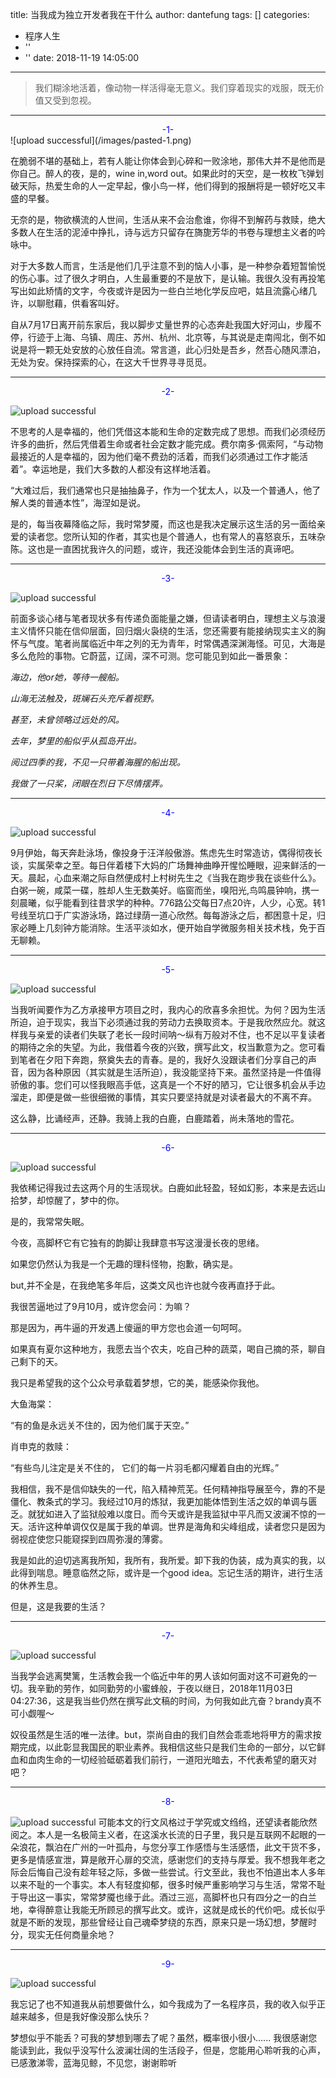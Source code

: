 title: 当我成为独立开发者我在干什么
author: dantefung
tags: []
categories:
  - 程序人生
  - ''
  - ''
date: 2018-11-19 14:05:00
---
> 我们糊涂地活着，像动物一样活得毫无意义。我们穿着现实的戏服，既无价值又受到忽视。

---

<center><font color='blue'>-1-</font></center>
![upload successful](/images/pasted-1.png)

 在脆弱不堪的基础上，若有人能让你体会到心碎和一败涂地，那伟大并不是他而是你自己。醉人的夜，是的，wine in,word out。如果此时的天空，是一枚枚飞弹划破天际，热爱生命的人一定早起，像小鸟一样，他们得到的报酬将是一顿好吃又丰盛的早餐。

  无奈的是，物欲横流的人世间，生活从来不会治愈谁，你得不到解药与救赎，绝大多数人在生活的泥淖中挣扎，诗与远方只留存在旖旎芳华的书卷与理想主义者的吟咏中。

  对于大多数人而言，生活是他们几乎注意不到的恼人小事，是一种参杂着短暂愉悦的伤心事。过了很久才明白，人生最重要的不是放下，是认输。我很久没有再投笔写出如此矫情的文字，今夜或许是因为一些白兰地化学反应吧，姑且流露心绪几许，以聊慰藉，供看客叫好。

  自从7月17日离开前东家后，我以脚步丈量世界的心态奔赴我国大好河山，步履不停，行迹于上海、乌镇、周庄、苏州、杭州、北京等，与其说是走南闯北，倒不如说是将一颗无处安放的心放任自流。常言道，此心归处是吾乡，然吾心随风漂泊，无处为安。保持探索的心，在这大千世界寻寻觅觅。

---

<center><font color='blue'>-2-</font></center>

![upload successful](/images/pasted-3.png)

   不思考的人是幸福的，他们凭借这本能和生命的定数完成了思想。而我们必须经历许多的曲折，然后凭借着生命或者社会定数才能完成。费尔南多·佩索阿，“与动物最接近的人是幸福的，因为他们毫不费劲的活着，而我们必须通过工作才能活着”。幸运地是，我们大多数的人都没有这样地活着。

   “大难过后，我们通常也只是抽抽鼻子，作为一个犹太人，以及一个普通人，他了解人类的普通本性”，海涅如是说。

   是的，每当夜幕降临之际，我时常梦魇，而这也是我决定展示这生活的另一面给亲爱的读者您。您所认知的作者，其实也是个普通人，也有常人的喜怒哀乐，五味杂陈。这也是一直困扰我许久的问题，或许，我还没能体会到生活的真谛吧。

---

<center><font color='blue'>-3-</font></center>


![upload successful](/images/pasted-5.png)

  前面多谈心绪与笔者现状多有传递负面能量之嫌，但请读者明白，理想主义与浪漫主义情怀只能在信仰层面，回归烟火袅绕的生活，您还需要有能接纳现实主义的胸怀与气度。笔者尚属临近中年之列的无为青年，时常偶遇深渊海怪。可见，大海是多么危险的事物。它蔚蓝，辽阔，深不可测。您可能见到如此一番景象：

  *海边，他or她，等待一艘船。*

  *山海无法触及，斑斓石头充斥着视野。*

  *甚至，未曾领略过远处的风。*

  *去年，梦里的船似乎从孤岛开出。*

  *阅过四季的我，不见一只带着海腥的船出现。*

  *我做了一只桨，闭眼在烈日下尽情摆弄。*

---
<center><font color='blue'>-4-</font></center>

![upload successful](/images/pasted-6.png)

  9月伊始，每天奔赴泳场，像投身于汪洋般傲游。焦虑先生时常造访，偶得彻夜长谈，实属荣幸之至。每日伴着楼下大妈的广场舞神曲睁开惺忪睡眼，迎来鲜活的一天。晨起，心血来潮之际自然便成村上村树先生之《当我在跑步我在谈些什么》。白粥一碗，咸菜一碟，胜却人生无数美好。临窗而坐，嗅阳光,鸟鸣晨钟响，携一刻晨曦，似乎能看到往昔求学的种种。776路公交每日7点20许，人少，心宽。转1号线至坑口于广实游泳场，路过绿荫一道心欣然。每每游泳之后，都困意十足，归家必睡上几刻钟方能消除。生活平淡如水，便开始自学微服务相关技术栈，免于百无聊赖。

---
<center><font color='blue'>-5-</font></center>

![upload successful](/images/pasted-7.png)

  当我听闻要作为乙方承接甲方项目之时，我内心的欣喜多余担忧。为何？因为生活所迫，迫于现实，我当下必须通过我的劳动力去换取资本。于是我欣然应允。就这样我与亲爱的读者们失联了老长一段时间呐～纵有万般对不住，也不足以平复读者的期待之余的失望。为此，我借着今夜的兴致，撰写此文，权当歉意为之。您可看到笔者在夕阳下奔跑，祭奠失去的青春。是的，我好久没跟读者们分享自己的声音，因为各种原因（其实就是生活所迫），我没能坚持下来。虽然坚持是一件值得骄傲的事。您们可以怪我眼高手低，这真是一个不好的陋习，它让很多机会从手边溜走，即便是做一些很细微的事情，其实只要坚持就是对读者最大的不离不弃。


  这么静，比诵经声，还静。我骑上我的白鹿，白鹿踏着，尚未落地的雪花。
  
---
<center><font color='blue'>-6-</font></center>

![upload successful](/images/pasted-8.png)

   我依稀记得我过去这两个月的生活现状。白鹿如此轻盈，轻如幻影，本来是去远山拾梦，却惊醒了，梦中的你。

   是的，我常常失眠。

   今夜，高脚杯它有它独有的韵脚让我肆意书写这漫漫长夜的思绪。

   如果您仍然认为我是一个无趣的理科怪物，抱歉，确实是。

   but,并不全是，在我绝笔多年后，这类文风也许也就今夜再直抒于此。

   我很苦逼地过了9月10月，或许您会问：为嘛？

   那是因为，再牛逼的开发遇上傻逼的甲方您也会道一句呵呵。

   如果真有夏尔这种地方，我愿去当个农夫，吃自己种的蔬菜，喝自己摘的茶，聊自己剩下的天。

   我只是希望我的这个公众号承载着梦想，它的美，能感染你我他。

   大鱼海棠：

   “有的鱼是永远关不住的，因为他们属于天空。”

   肖申克的救赎：

   “有些鸟儿注定是关不住的， 它们的每一片羽毛都闪耀着自由的光辉。”

   我相信，我不是信仰缺失的一代，陷入精神荒芜。任何精神指导展至今，靠的不是僵化、教条式的学习。我经过10月的炼狱，我更加能体悟到生活之奴的单调与匮乏。就犹如进入了监狱般难以度日。而今天或许是我监狱中平凡而又波澜不惊的一天。活许这种单调仅仅是属于我的单调。世界是海角和尖峰组成，读者您只是因为弱视症使您只能窥探到四周弥漫的薄雾。

  我是如此的迫切逃离我所知，我所有，我所爱。卸下我的伪装，成为真实的我，以此得到喘息。睡意临然之际，或许是一个good idea。忘记生活的期许，进行生活的休养生息。

   但是，这是我要的生活？
   

---
  <center><font color='blue'>-7-</font></center>  
  

![upload successful](/images/pasted-11.png)

当我学会逃离樊篱，生活教会我一个临近中年的男人该如何面对这不可避免的一切。我辛勤的劳作，如同勤劳的小蜜蜂般，于夜以继日，2018年11月03日 04:27:36，这是我当些仍然在撰写此文稿的时间，为何我如此亢奋？brandy真不可小觑喔～


   奴役虽然是生活的唯一法律。but，崇尚自由的我们自然会乖乖地将甲方的需求按期完成，以此彰显我国民的职业素养。我相信这些只是我们生命的一部分，以它鲜血和血肉生命的一切经验砥砺着我们前行，一道阳光暗去，不代表希望的磨灭对吧？


---
<center><font color='blue'>-8-</font></center>

![upload successful](/images/pasted-9.png)
   可能本文的行文风格过于学究或文绉绉，还望读者能欣然阅之。本人是一名极简主义者，在这溪水长流的日子里，我只是互联网不起眼的一朵浪花，飘泊在广州的一叶孤舟，与您分享工作感悟与生活感悟，此文干货不多，更多是情感宣泄，算是敞开心扉的交流，感谢您们的支持与厚爱。我不想我年老之际会后悔自己没有趁年轻之际，多做一些尝试。行文至此，我也不怕道出本人多年以来不耻的一个事实。本人有轻度抑郁，很多时候严重影响学习与生活，常常不耻于导出这一事实，常常梦魇也缘于此。酒过三巡，高脚杯也只有四分之一的白兰地，幸得醉意让我能无所顾忌的撰写此文。或许，这就是成长的代价吧。成长似乎就是不断的发现，那些曾经让自己魂牵梦绕的东西，原来只是一场幻想，梦醒时分，现实无任何商量余地？



---
<center><font color='blue'>-9-</font></center> 

![upload successful](/images/pasted-2.png)

  我忘记了也不知道我从前想要做什么，如今我成为了一名程序员，我的收入似乎正越来越多，但是我好像没那么快乐？

   梦想似乎不能丢？可我的梦想到哪去了呢？虽然，概率很小很小......
   我很感谢您能读到此，我似乎没写什么波澜壮阔的生活段子，但是，您能用心聆听我的心声，已感激涕零，蓝海见鲸，不见您，谢谢聆听